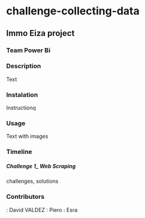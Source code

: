 # challenge-collecting-data
## Immo Eiza project
### Team Power Bi

### Description
Text

### Instalation
Instructionq

### Usage
Text with images

### Timeline
##### Challenge 1_ Web Scraping
challenges, solutions


### Contributors
: David VALDEZ
: Piero 
: Esra

